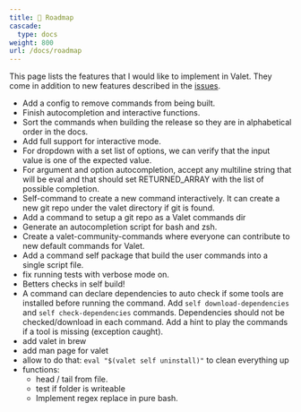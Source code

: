 ```yaml
---
title: 🔭 Roadmap
cascade:
  type: docs
weight: 800
url: /docs/roadmap
---
```


This page lists the features that I would like to implement in Valet. They come in addition to new features described in the [issues][valet-issues].

- Add a config to remove commands from being built.
- Finish autocompletion and interactive functions.
- Sort the commands when building the release so they are in alphabetical order in the docs.
- Add full support for interactive mode.
- For dropdown with a set list of options, we can verify that the input value is one of the expected value.
- For argument and option autocompletion, accept any multiline string that will be eval and that should set RETURNED_ARRAY with the list of possible completion.
- Self-command to create a new command interactively. It can create a new git repo under the valet directory if git is found.
- Add a command to setup a git repo as a Valet commands dir
- Generate an autocompletion script for bash and zsh.
- Create a valet-community-commands where everyone can contribute to new default commands for Valet.
- Add a command self package that build the user commands into a single script file.
- fix running tests with verbose mode on.
- Betters checks in self build!
- A command can declare dependencies to auto check if some tools are installed before running the command. Add `self download-dependencies` and `self check-dependencies` commands. Dependencies should not be checked/download in each command. Add a hint to play the commands if a tool is missing (exception caught).
- add valet in brew
- add man page for valet
- allow to do that: `eval "$(valet self uninstall)"` to clean everything up
- functions:
  - head / tail from file.
  - test if folder is writeable
  - Implement regex replace in pure bash.

[valet-issues]: https://github.com/jcaillon/valet/issues
